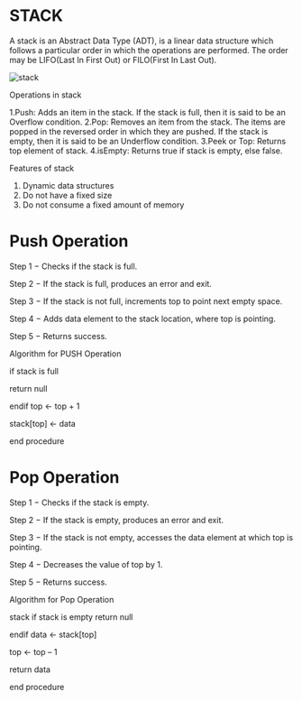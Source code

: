 # STACK

A stack is an Abstract Data Type (ADT), is a linear data structure which follows a particular order in which the operations are performed. The order may be LIFO(Last In First Out) or FILO(First In Last Out).



![stack](https://media.giphy.com/media/KDYB0cH4HW8xc3VIAx/source.gif)



Operations in stack

1.Push: Adds an item in the stack. If the stack is full, then it is said to be an Overflow condition.
2.Pop: Removes an item from the stack. The items are popped in the reversed order in which they are pushed. If the stack is empty, then it is said to be an Underflow condition.
3.Peek or Top: Returns top element of stack.
4.isEmpty: Returns true if stack is empty, else false.

Features of stack 

1. Dynamic data structures
2. Do not have a fixed size
3. Do not consume a fixed amount of memory


# Push Operation

Step 1 − Checks if the stack is full.


Step 2 − If the stack is full, produces an error and exit.

Step 3 − If the stack is not full, increments top to point next empty space.

Step 4 − Adds data element to the stack location, where top is pointing.

Step 5 − Returns success.


Algorithm for PUSH Operation

if stack is full

return null

endif top ← top + 1

stack[top] ← data

end procedure


# Pop Operation

Step 1 − Checks if the stack is empty.

Step 2 − If the stack is empty, produces an error and exit.

Step 3 − If the stack is not empty, accesses the data element at which top is pointing.

Step 4 − Decreases the value of top by 1.

Step 5 − Returns success.

Algorithm for Pop Operation

stack if stack is empty return null

endif data ← stack[top]

top ← top – 1

return data

end procedure
